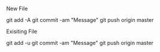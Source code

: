 New File

git add -A
git commit -am "Message"
git push origin master

Exisiting File

git add -u
git commit -am "Message"
git push origin master
